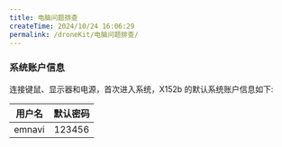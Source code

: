 ```yaml
---
title: 电脑问题排查
createTime: 2024/10/24 16:06:29
permalink: /droneKit/电脑问题排查/
---
```

<!-- TODO(Derkai): 烧录系统镜像教程 -->
### 系统账户信息

连接键鼠、显示器和电源，首次进入系统，X152b 的默认系统账户信息如下:

| 用户名        | 默认密码        |
| ------------- |:-------------:|
| emnavi      | 123456 |